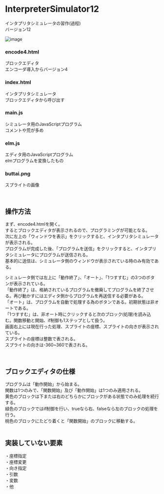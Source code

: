 # InterpreterSimulator12
インタプリタシミュレータの習作(過程)<br>
バージョン12<br>

![image](https://user-images.githubusercontent.com/76155138/121128442-5dbfc380-c866-11eb-9869-f3536fae4514.png)

### encode4.html
ブロックエディタ<br>
エンコーダ導入からバージョン4<br>

### index.html
インタプリタシミュレータ<br>
ブロックエディタから呼び出す<br>

### main.js
シミュレータ用のJavaScriptプログラム<br>
コメントや荒が多め<br>

### elm.js
エディタ用のJavaScriptプログラム<br>
elmプログラムを変換したもの<br>

### buttai.png
スプライトの画像<br>

<br>

## 操作方法
まず、encode4.htmlを開く。<br>
するとブロックエディタが表示されるので、プログラミングが可能となる。<br>
次に左上の「ウィンドウを表示」をクリックすると、インタプリタシミュレータが表示される。<br>
プログラムが完成した後、「プログラムを送信」をクリックすると、インタプリタシミュレータにプログラムが送信される。<br>
基本的に送信は、シミュレータ側のウィンドウが表示されている時のみ有効である。<br>

シミュレータ側では左上に「動作終了」、「オート」、「1つすすむ」の3つのボタンが表示されている。<br>
「動作終了」は、格納されているプログラムを撤廃してプログラムを終了させる。再び動かすにはエディタ側からプログラムを再送信する必要がある。<br>
「オート」は、プログラムを自動で処理する為のボタンである。初期状態は非オートである。<br>
「1つすすむ」は、非オート時にクリックすると次のブロック(処理)を読み込む。関数移動と開始、if制御も1ステップとして扱う。<br>
画面右上には現在行った処理、スプライトの座標、スプライトの向きが表示されている。<br>
スプライトの座標は整数で表される。<br>
スプライトの向きは-360~360で表される。<br>

<br>

## ブロックエディタの仕様
プログラムは「動作開始」から始まる。<br>
関数は1つのみで、「関数開始」及び「動作開始」は1つのみ適用される。<br>
黄色のブロックは下または右のどちらかにブロックがある状態でのみ処理を続行する。<br>
緑色のブロックではif制御を行い、trueなら右、falseなら左のブロックの処理を行う。<br>
桃色のブロックにたどり着くと「関数開始」のブロックに移動する。<br>
<br>
## 実装していない要素
・座標指定<br>
・座標変更<br>
・向き指定<br>
・引数<br>
・変数<br>
・他<br>
